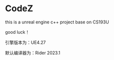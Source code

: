 # CodeZ
this is a unreal engine c++ project base on CS193U

good luck！

引擎版本为：UE4.27

默认编译器为：Rider 2023.1
